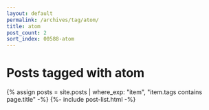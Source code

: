 ```yaml
---
layout: default
permalink: /archives/tag/atom/
title: atom
post_count: 2
sort_index: 00588-atom
---
```

<h1 class="page-heading">Posts tagged with atom</h1>
{% assign posts = site.posts | where_exp: "item", "item.tags contains page.title" -%}
{%- include post-list.html -%}
